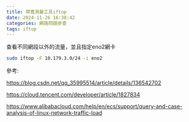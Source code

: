 ```yaml
---
title: 帶寬測量工具iftop
date: 2024-11-26 16:38:42
categories: 網路問題排查
tags: iftop 
---
```


查看不同網段以外的流量，並且指定eno2網卡
```bash
sudo iftop -F 10.179.3.0/24 -i eno2
```


參考:


https://blog.csdn.net/qq_35995514/article/details/136542702

https://cloud.tencent.com/developer/article/1827834


https://www.alibabacloud.com/help/en/ecs/support/query-and-case-analysis-of-linux-network-traffic-load